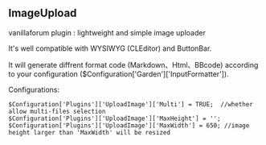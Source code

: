 ImageUpload
-----------

vanillaforum plugin : lightweight and simple image uploader

It's well compatible with WYSIWYG (CLEditor) and ButtonBar.

It will generate diffrent format code (Markdown、Html、BBcode) according to your configuration ($Configuration['Garden']['InputFormatter']).

Configurations:  

```
$Configuration['Plugins']['UploadImage']['Multi'] = TRUE;  //whether allow multi-files selection  
$Configuration['Plugins']['UploadImage']['MaxHeight'] = ''; 
$Configuration['Plugins']['UploadImage']['MaxWidth'] = 650; //image height larger than 'MaxWidth' will be resized
```
